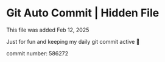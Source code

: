 # Git Auto Commit | Hidden File

This file was added Feb 12, 2025

Just for fun and keeping my daily git commit active 🤪

commit number: 586272
